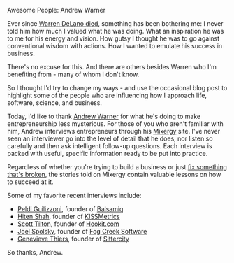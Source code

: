 Awesome People: Andrew Warner

Ever since [Warren DeLano died](http://depth-first.com/articles/2009/11/06/warren-delano), something has been bothering me: I never told him how much I valued what he was doing. What an inspiration he was to me for his energy and vision. How gutsy I thought he was to go against conventional wisdom with actions. How I wanted to emulate his success in business.

There's no excuse for this. And there are others besides Warren who I'm benefiting from - many of whom I don't know.

So I thought I'd try to change my ways - and use the occasional blog post to highlight some of the people who are influencing how I approach life, software, science, and business.

Today, I'd like to thank [Andrew Warner](http://mixergy.com/about/) for what he's doing to make entrepreneurship less mysterious. For those of you who aren't familiar with him, Andrew interviews entrepreneurs through his [Mixergy](http://mixergy.com/) site. I've never seen an interviewer go into the level of detail that he does, nor listen so carefully and then ask intelligent follow-up questions. Each interview is packed with useful, specific information ready to be put into practice.

Regardless of whether you're trying to build a business or just [fix something that's broken](http://depth-first.com/tags/broken), the stories told on Mixergy contain valuable lessons on how to succeed at it.

Some of my favorite recent interviews include:

-  [Peldi Guilizzoni](http://mixergy.com/balsamiq-peldi-guilizzoni-interview/), founder of [Balsamiq](http://balsamiq.com/)
-  [Hiten Shah](http://mixergy.com/kissmetrics-hiten-shah-interview/), founder of [KISSMetrics](http://kissmetrics.com/)
-  [Scott Tilton](http://mixergy.com/hookit-scott-tilton-interview/), founder of [Hookit.com](http://Hookit.com/)
-  [Joel Spolsky](http://mixergy.com/stack-exchange-joel-spolsky-interview/), founder of [Fog Creek Software](http://www.fogcreek.com/)
-  [Genevieve Thiers](http://mixergy.com/sittercity-genevieve-thiers-interview/), founder of [Sittercity](http://Sittercity.com/)

So thanks, Andrew.